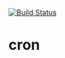 [![Build Status](https://travis-ci.org/mohong122/cron.svg?branch=master)](https://travis-ci.org/mohong122/cron)

# cron
